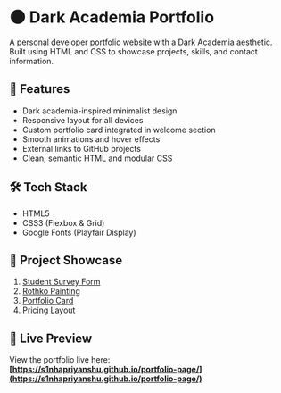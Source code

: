 # 🌑 Dark Academia Portfolio

A personal developer portfolio website with a Dark Academia aesthetic. Built using HTML and CSS to showcase projects, skills, and contact information.

## 🧠 Features

- Dark academia-inspired minimalist design
- Responsive layout for all devices
- Custom portfolio card integrated in welcome section
- Smooth animations and hover effects
- External links to GitHub projects
- Clean, semantic HTML and modular CSS

## 🛠️ Tech Stack

- HTML5  
- CSS3 (Flexbox & Grid)  
- Google Fonts (Playfair Display)

## 📂 Project Showcase

1. [Student Survey Form](https://github.com/S1nhaPriyanshu/student-survey-form)
2. [Rothko Painting](https://github.com/S1nhaPriyanshu/Rothoko-painting)
3. [Portfolio Card](https://github.com/S1nhaPriyanshu/Portfolio-card)
4. [Pricing Layout](https://github.com/S1nhaPriyanshu/Pricing-Layout)

## 🔗 Live Preview

View the portfolio live here:  
**[https://s1nhapriyanshu.github.io/portfolio-page/](https://s1nhapriyanshu.github.io/portfolio-page/)**


